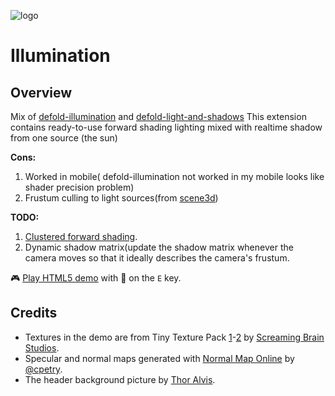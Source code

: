 ![logo](https://user-images.githubusercontent.com/4752473/185670169-8b27dcab-a6a9-4a9d-b1a7-ab4b136fdd65.jpg)

# Illumination

## Overview

Mix of [defold-illumination](https://github.com/astrochili/defold-illumination) and [defold-light-and-shadows](https://github.com/Dragosha/defold-light-and-shadows)
This extension contains ready-to-use forward shading lighting mixed with realtime shadow from one source (the sun)

**Cons:**

1. Worked in mobile( defold-illumination not worked in my mobile looks like shader precision problem)
2. Frustum culling to light sources(from [scene3d](https://github.com/indiesoftby/defold-scene3d))

**TODO:**

1. [Clustered forward shading](https://github.com/astrochili/defold-illumination/issues/1).
2. Dynamic shadow matrix(update the shadow matrix whenever the camera moves so that it ideally describes the camera's frustum.


🎮 [Play HTML5 demo](https://astronachos.com/defold/illumination](https://d954mas.github.io/defold-illumination-new/)) with 🔦 on the `E` key.

## Credits

- Textures in the demo are from Tiny Texture Pack [1](https://screamingbrainstudios.itch.io/tiny-texture-pack)-[2](https://screamingbrainstudios.itch.io/tiny-texture-pack-2) by [Screaming Brain Studios](https://screamingbrainstudios.itch.io/).
- Specular and normal maps generated with [Normal Map Online](https://cpetry.github.io/NormalMap-Online/) by [@cpetry](https://github.com/cpetry).
- The header background picture by [Thor Alvis](https://unsplash.com/photos/sgrCLKYdw5g).
